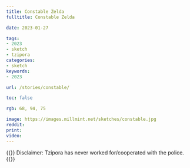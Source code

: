```yaml
---
title: Constable Zelda
fulltitle: Constable Zelda

date: 2023-01-27

tags: 
- 2023
- sketch
- tzipora
categories:
- sketch
keywords:
- 2023

url: /stories/constable/

toc: false

rgb: 68, 94, 75

image: https://images.millmint.net/sketches/constable.jpg
reddit:
print:
video:
---
```

{{<hint caption>}}
Disclaimer: Tzipora has never worked for/cooperated with the police.
{{</hint>}}